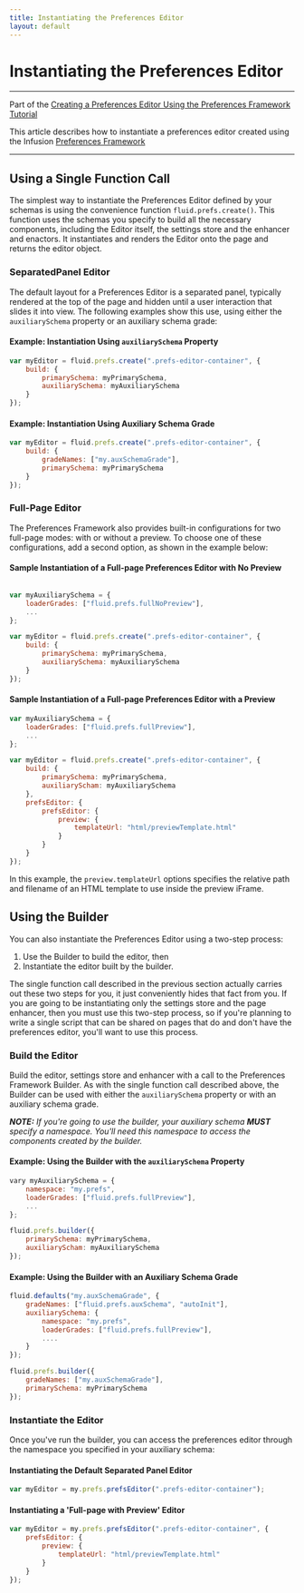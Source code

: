 ```yaml
---
title: Instantiating the Preferences Editor
layout: default
---
```


# Instantiating the Preferences Editor #

---
Part of the [Creating a Preferences Editor Using the Preferences Framework Tutorial](CreatingAPreferencesEditorUsingThePreferencesFramework.md)

This article describes how to instantiate a preferences editor created using the Infusion [Preferences Framework](../PreferencesFramework.md)

---

## Using a Single Function Call ##

The simplest way to instantiate the Preferences Editor defined by your schemas is using the convenience function `fluid.prefs.create()`. This function uses the schemas you specify to build all the necessary components, including the Editor itself, the settings store and the enhancer and enactors. It instantiates and renders the Editor onto the page and returns the editor object.

### SeparatedPanel Editor ###

The default layout for a Preferences Editor is a separated panel, typically rendered at the top of the page and hidden until a user interaction that slides it into view. The following examples show this use, using either the `auxiliarySchema` property or an auxiliary schema grade:

#### Example: Instantiation Using `auxiliarySchema` Property ####

```javascript
var myEditor = fluid.prefs.create(".prefs-editor-container", {
    build: {
        primarySchema: myPrimarySchema,
        auxiliarySchema: myAuxiliarySchema
    }
});
```

#### Example: Instantiation Using Auxiliary Schema Grade ####

```javascript
var myEditor = fluid.prefs.create(".prefs-editor-container", {
    build: {
        gradeNames: ["my.auxSchemaGrade"],
        primarySchema: myPrimarySchema
    }
});
```

### Full-Page Editor ###

The Preferences Framework also provides built-in configurations for two full-page modes: with or without a preview. To choose one of these configurations, add a second option, as shown in the example below:

#### Sample Instantiation of a Full-page Preferences Editor with No Preview ####

```javascript

var myAuxiliarySchema = {
    loaderGrades: ["fluid.prefs.fullNoPreview"],
    ...
};

var myEditor = fluid.prefs.create(".prefs-editor-container", {
    build: {
        primarySchema: myPrimarySchema,
        auxiliarySchema: myAuxiliarySchema
    }
});
```

#### Sample Instantiation of a Full-page Preferences Editor with a Preview ####

```javascript
var myAuxiliarySchema = {
    loaderGrades: ["fluid.prefs.fullPreview"],
    ...
};

var myEditor = fluid.prefs.create(".prefs-editor-container", {
    build: {
        primarySchema: myPrimarySchema,
        auxiliaryScham: myAuxiliarySchema
    },
    prefsEditor: {
        prefsEditor: {
            preview: {
                templateUrl: "html/previewTemplate.html"
            }
        }
    }
});
```

In this example, the `preview.templateUrl` options specifies the relative path and filename of an HTML template to use inside the preview iFrame.

## Using the Builder ##

You can also instantiate the Preferences Editor using a two-step process:

1. Use the Builder to build the editor, then
2. Instantiate the editor built by the builder.

The single function call described in the previous section actually carries out these two steps for you, it just conveniently hides that fact from you. If you are going to be instantiating only the settings store and the page enhancer, then you must use this two-step process, so if you're planning to write a single script that can be shared on pages that do and don't have the preferences editor, you'll want to use this process.

### Build the Editor ###

Build the editor, settings store and enhancer with a call to the Preferences Framework Builder. As with the single function call described above, the Builder can be used with either the `auxiliarySchema` property or with an auxiliary schema grade.

_**NOTE:** If you're going to use the builder, your auxiliary schema **MUST** specify a namespace. You'll need this namespace to access the components created by the builder._

#### Example: Using the Builder with the `auxiliarySchema` Property ####

```javascript
vary myAuxiliarySchema = {
    namespace: "my.prefs",
    loaderGrades: ["fluid.prefs.fullPreview"],
    ...
};

fluid.prefs.builder({
    primarySchema: myPrimarySchema,
    auxiliaryScham: myAuxiliarySchema
});
```

#### Example: Using the Builder with an Auxiliary Schema Grade ####

```javascript
fluid.defaults("my.auxSchemaGrade", {
    gradeNames: ["fluid.prefs.auxSchema", "autoInit"],
    auxiliarySchema: {
        namespace: "my.prefs",
        loaderGrades: ["fluid.prefs.fullPreview"],
        ....
    }
});

fluid.prefs.builder({
    gradeNames: ["my.auxSchemaGrade"],
    primarySchema: myPrimarySchema
});
```

### Instantiate the Editor ###

Once you've run the builder, you can access the preferences editor through the namespace you specified in your auxiliary schema:

#### Instantiating the Default Separated Panel Editor ####

```javascript
var myEditor = my.prefs.prefsEditor(".prefs-editor-container");
```

#### Instantiating a 'Full-page with Preview' Editor ####

```javascript
var myEditor = my.prefs.prefsEditor(".prefs-editor-container", {
    prefsEditor: {
        preview: {
            templateUrl: "html/previewTemplate.html"
        }
    }
});
```
